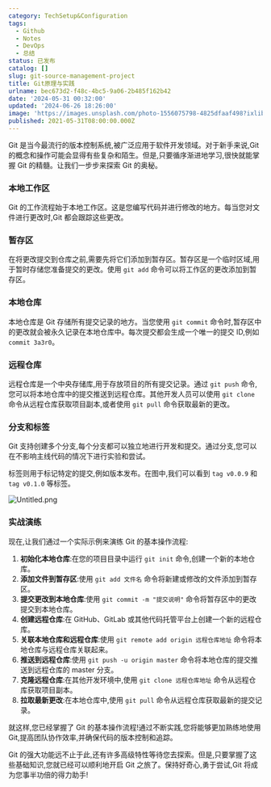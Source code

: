 ```yaml
---
category: TechSetup&Configuration
tags:
  - Github
  - Notes
  - DevOps
  - 总结
status: 已发布
catalog: []
slug: git-source-management-project
title: Git原理与实践
urlname: bec673d2-f48c-4bc5-9a06-2b485f162b42
date: '2024-05-31 00:32:00'
updated: '2024-06-26 18:26:00'
image: 'https://images.unsplash.com/photo-1556075798-4825dfaaf498?ixlib=rb-4.0.3&q=85&fm=jpg&crop=entropy&cs=srgb'
published: 2021-05-31T08:00:00.000Z
---
```


Git 是当今最流行的版本控制系统,被广泛应用于软件开发领域。对于新手来说,Git 的概念和操作可能会显得有些复杂和陌生。但是,只要循序渐进地学习,很快就能掌握 Git 的精髓。让我们一步步来探索 Git 的奥秘。


### 本地工作区


Git 的工作流程始于本地工作区。这是您编写代码并进行修改的地方。每当您对文件进行更改时,Git 都会跟踪这些更改。


### 暂存区


在将更改提交到仓库之前,需要先将它们添加到暂存区。暂存区是一个临时区域,用于暂时存储您准备提交的更改。使用 `git add` 命令可以将工作区的更改添加到暂存区。


### 本地仓库


本地仓库是 Git 存储所有提交记录的地方。当您使用 `git commit` 命令时,暂存区中的更改就会被永久记录在本地仓库中。每次提交都会生成一个唯一的提交 ID,例如 `commit 3a3r0`。


### 远程仓库


远程仓库是一个中央存储库,用于存放项目的所有提交记录。通过 `git push` 命令,您可以将本地仓库中的提交推送到远程仓库。其他开发人员可以使用 `git clone` 命令从远程仓库获取项目副本,或者使用 `git pull` 命令获取最新的更改。


### 分支和标签


Git 支持创建多个分支,每个分支都可以独立地进行开发和提交。通过分支,您可以在不影响主线代码的情况下进行实验和尝试。


标签则用于标记特定的提交,例如版本发布。在图中,我们可以看到 `tag v0.0.9` 和 `tag v0.1.0` 等标签。


![Untitled.png](https://prod-files-secure.s3.us-west-2.amazonaws.com/5d24fe63-e567-4804-86f9-9fdc62e13082/77b77e01-3aab-4add-bdbd-7f489727861d/Untitled.png?X-Amz-Algorithm=AWS4-HMAC-SHA256&X-Amz-Content-Sha256=UNSIGNED-PAYLOAD&X-Amz-Credential=ASIAZI2LB466Y44P5CAS%2F20250412%2Fus-west-2%2Fs3%2Faws4_request&X-Amz-Date=20250412T213255Z&X-Amz-Expires=3600&X-Amz-Security-Token=IQoJb3JpZ2luX2VjEGUaCXVzLXdlc3QtMiJIMEYCIQCfl3MG01xgn4nQBAxh5ymU4sN00UnxBjLpHWVSy924JAIhAKuC5kJFUCkNSI7XG%2F2BxQSxpf11M0v1kYOXhCfqk2w%2FKogECN7%2F%2F%2F%2F%2F%2F%2F%2F%2F%2FwEQABoMNjM3NDIzMTgzODA1IgyVZutGpejTCyXCFnQq3AOKNVR5yo77vciiUKWLSHXTPwcOyMD0s7CGCVLwkp8a2Tf4HbtoclFVhJmjUGXfC0pGfFgxjXm%2F41e9B6icvcliESrO2mvQH6TMQfqpiRVFICmVeRjfJaPVvKWB2gKoCMskM6v4Ti%2FK9by5gB0CfydmECqEPnvWYxEpG8mdxkkP%2FCo%2Bz%2F%2BfYQDvdC08TsSNVILaxheB3ih9KvEQ989FqJM65GyP0HOPCkuFtasHg21xFT0NELT4acfXp1Hf6tq7Tt0eOC%2BXggaA3UeB2aTYzfB6kwgZZivFq9v1%2F480CFXolNnQsNMZHxc%2Btg%2Fwn8d7aprNRbc1n3fDhIYSLY%2F8p6yv25EPeJaRjb%2BHtw2KGWrCqegErHMEB2MFvaJaM71Xz3i0TUmlBb1l6Ty4DDfNJtrbJNWOkaQH9HcqE5ypXOMBCgP8YIKGy7oQ%2BmPPZ%2FK7pVLkX7u3EItXeDjx7YIL7BBhzTw4Jk2n1cwtwlX1zts%2BmJxPrxEhSZ%2FNF%2BYLPYvUbhYouyBvLm1adx3AQnhQRLF6YkR%2FFSCNVAnl1nvWzOaii0lLqsX3w3sbz7nW1s0m1F9J08Li1EQKYXsyo7ZFw1%2BtO25vktcWkEzz5rfzKRdIm97otF%2FLoLgxgUnngzDzruu%2FBjqkAScUHmEBtsaT3U524Xn9DUjx%2FsfpV%2FTUjNX8dHiVHNB9n%2BUt%2B0cy5SE5l6RAwWf48PbLWIQE%2BI89dYozQcPNoxemzCwqAQChZgOHdnJYaInSYrfOXsGTrgaRQFoldARSihswsAtLHnz6rtNLR%2BzKUbuR2fciFJ2pdrZbzrcBhT7ja%2BcB6dsejVLzBN5J2G7S25w%2FTb1gE1Vjbgy8t3YqoTTJQfCa&X-Amz-Signature=35136102c87dc434987cd27ecab74f208890eb9ddc9c504849e1d2d34f8ef7f2&X-Amz-SignedHeaders=host&x-id=GetObject)


### 实战演练


现在,让我们通过一个实际示例来演练 Git 的基本操作流程:

1. **初始化本地仓库**:在您的项目目录中运行 `git init` 命令,创建一个新的本地仓库。
2. **添加文件到暂存区**:使用 `git add 文件名` 命令将新建或修改的文件添加到暂存区。
3. **提交更改到本地仓库**:使用 `git commit -m "提交说明"` 命令将暂存区中的更改提交到本地仓库。
4. **创建远程仓库**:在 GitHub、GitLab 或其他代码托管平台上创建一个新的远程仓库。
5. **关联本地仓库和远程仓库**:使用 `git remote add origin 远程仓库地址` 命令将本地仓库与远程仓库关联起来。
6. **推送到远程仓库**:使用 `git push -u origin master` 命令将本地仓库的提交推送到远程仓库的 master 分支。
7. **克隆远程仓库**:在其他开发环境中,使用 `git clone 远程仓库地址` 命令从远程仓库获取项目副本。
8. **拉取最新更改**:在本地仓库中,使用 `git pull` 命令从远程仓库获取最新的提交记录。

就这样,您已经掌握了 Git 的基本操作流程!通过不断实践,您将能够更加熟练地使用 Git,提高团队协作效率,并确保代码的版本控制和追踪。


Git 的强大功能远不止于此,还有许多高级特性等待您去探索。但是,只要掌握了这些基础知识,您就已经可以顺利地开启 Git 之旅了。保持好奇心,勇于尝试,Git 将成为您事半功倍的得力助手!


